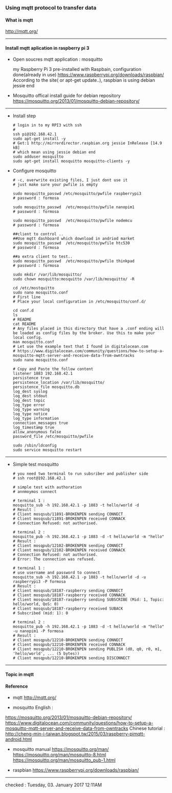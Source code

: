 ### Using mqtt protocol to transfer data

#### What is mqtt
  http://mqtt.org/
 
---

#### Install mqtt aplication in raspberry pi 3
  - Open soucres mqtt application : mosquitto
  
    my Raspberry Pi 3 pre-installed with Raspbain, configuration done(already in use)
    https://www.raspberrypi.org/downloads/raspbian/
  According to the site( or apt-get update..), raspbian is using debian jessie end

  - Mosquitto offical install guide for debian repository
  https://mosquitto.org/2013/01/mosquitto-debian-repository/

---
  - Install step
        
        # login in to my RPI3 with ssh
        #
        ssh pi@192.168.42.1
        sudo apt-get install -y
        # Get:1 http://mirrordirector.raspbian.org jessie InRelease [14.9 kB] 
        # which mean using jessie debian end
        sudo adduser mosquitto
        sudo apt-get install mosquitto mosquitto-clients -y
  
  - Configure mosquitto

        # -c, overwrite existing files, I just dont use it
        # just make sure your pwfile is empty

        sudo mosquitto_passwd /etc/mosquitto/pwfile raspberrypi3
        # password : formosa
        
        sudo mosquitto_passwd  /etc/mosquitto/pwfile nanopim1
        # password : formosa

        sudo mosquitto_passwd  /etc/mosquitto/pwfile nodemcu
        # password : formosa

        ##client to control ..
        ##Use mqtt dashboard which download in andriod market
        sudo mosquitto_passwd  /etc/mosquitto/pwfile htc530
        # password : formosa

        ##a extra client to test..
        sudo mosquitto_passwd  /etc/mosquitto/pwfile thinkpad
        # password : formosa

        sudo mkdir /var/lib/mosquitto/
        sudo chown mosquitto:mosquitto /var/lib/mosquitto/ -R

        cd /etc/mostquitto
        sudo nano mosquitto.conf 
        # First line
        # Place your local configuration in /etc/mosquitto/conf.d/

        cd conf.d
        ls
        # README
        cat README
        # Any files placed in this directory that have a .conf ending will be loaded as config files by the broker. Use this to make your local config.
        man mosquitto.conf
        # Let use the example text that I found in digitalocean.com
        # https://www.digitalocean.com/community/questions/how-to-setup-a-mosquitto-mqtt-server-and-receive-data-from-owntracks
        sudo nano mosquitto.conf

        # Copy and Paste the follow content
        listener 1883 192.168.42.1
        persistence true
        persistence_location /var/lib/mosquitto/
        persistence_file mosquitto.db
        log_dest syslog
        log_dest stdout
        log_dest topic
        log_type error
        log_type warning
        log_type notice
        log_type information
        connection_messages true
        log_timestamp true
        allow_anonymous false
        password_file /etc/mosquitto/pwfile

        sudo /sbin/ldconfig
        sudo service mosquitto restart

---

  - Simple test mosquitto

        # you need two terminal to run subsriber and publisher side
        # ssh root@192.168.42.1
        
        # simple test with authoration
        # annmoymos connect  
        
        # terminal 1 :               
        mosquitto_sub -h 192.168.42.1 -p 1883 -t hello/world -d
        # Result : 
        # Client mosqsub/11891-BROKENPEN sending CONNECT
        # Client mosqsub/11891-BROKENPEN received CONNACK
        # Connection Refused: not authorised.
        
        # terminal 2 :   
        mosquitto_pub -h 192.168.42.1 -p 1883 -d -t hello/world -m "hello"
        # Result : 
        # Client mosqpub/12102-BROKENPEN sending CONNECT
        # Client mosqpub/12102-BROKENPEN received CONNACK
        # Connection Refused: not authorised.
        # Error: The connection was refused.
   
        # terminal 1 :  
        # use username and password to connect
        mosquitto_sub -h 192.168.42.1 -p 1883 -t hello/world -d -u raspberrypi3 -P formosa
        # Result :
        # Client mosqsub/18187-raspberry sending CONNECT
        # Client mosqsub/18187-raspberry received CONNACK
        # Client mosqsub/18187-raspberry sending SUBSCRIBE (Mid: 1, Topic: hello/world, QoS: 0)
        # Client mosqsub/18187-raspberry received SUBACK
        # Subscribed (mid: 1): 0

        # terminal 2 :   
        mosquitto_pub -h 192.168.42.1 -p 1883 -d -t hello/world -m "hello" -u nanopim1 -P formosa
        # Result : 
        # Client mosqpub/12210-BROKENPEN sending CONNECT
        # Client mosqpub/12210-BROKENPEN received CONNACK
        # Client mosqpub/12210-BROKENPEN sending PUBLISH (d0, q0, r0, m1, 'hello/world', ... (5 bytes))
        # Client mosqpub/12210-BROKENPEN sending DISCONNECT


---       
    
#### Topic in mqtt
  
    
  

#### Reference
  - mqtt
  http://mqtt.org/

  - mosquitto 
  English :

  https://mosquitto.org/2013/01/mosquitto-debian-repository/
  https://www.digitalocean.com/community/questions/how-to-setup-a-mosquitto-mqtt-server-and-receive-data-from-owntracks
  Chinese tutorial :
  http://cheng-min-i-taiwan.blogspot.tw/2015/03/raspberry-pimqtt-android.html
  
  - mosquitto manual
  https://mosquitto.org/man/
  https://mosquitto.org/man/mosquitto-8.html
  https://mosquitto.org/man/mosquitto_pub-1.html
   
  - raspbian
  https://www.raspberrypi.org/downloads/raspbian/

---

checked : Tuesday, 03. January 2017 12:11AM 
